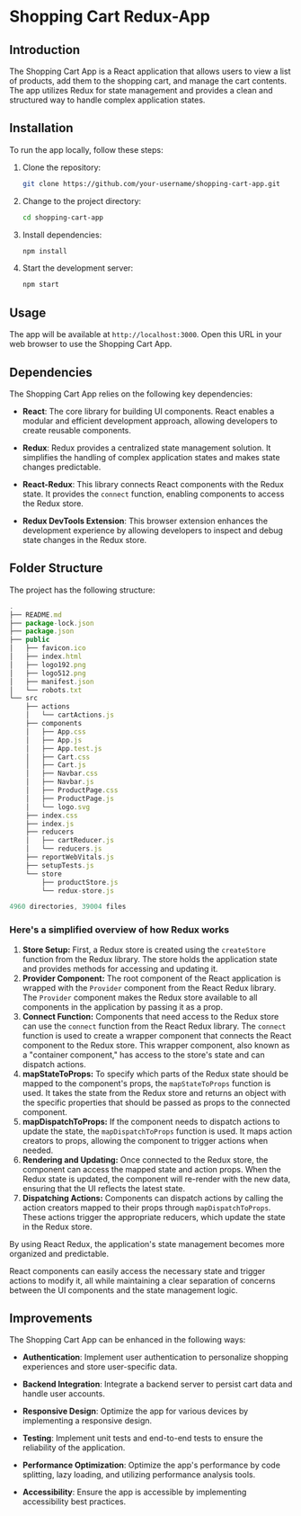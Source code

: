 # Shopping Cart Redux-App

## Introduction

The Shopping Cart App is a React application that allows users to view a list of products, add them to the shopping cart, and manage the cart contents. The app utilizes Redux for state management and provides a clean and structured way to handle complex application states.

## Installation

To run the app locally, follow these steps:

1. Clone the repository:

   ```bash
   git clone https://github.com/your-username/shopping-cart-app.git
   ```

2. Change to the project directory:

   ```bash
   cd shopping-cart-app
   ```

3. Install dependencies:

   ```bash
   npm install
   ```

4. Start the development server:

   ```bash
   npm start
   ```

## Usage

The app will be available at `http://localhost:3000`. Open this URL in your web browser to use the Shopping Cart App.

## Dependencies

The Shopping Cart App relies on the following key dependencies:

- **React**: The core library for building UI components. React enables a modular and efficient development approach, allowing developers to create reusable components.

- **Redux**: Redux provides a centralized state management solution. It simplifies the handling of complex application states and makes state changes predictable.

- **React-Redux**: This library connects React components with the Redux state. It provides the `connect` function, enabling components to access the Redux store.

- **Redux DevTools Extension**: This browser extension enhances the development experience by allowing developers to inspect and debug state changes in the Redux store.

## Folder Structure

The project has the following structure:
```javascript
.
├── README.md
├── package-lock.json
├── package.json
├── public
│   ├── favicon.ico
│   ├── index.html
│   ├── logo192.png
│   ├── logo512.png
│   ├── manifest.json
│   └── robots.txt
└── src
    ├── actions
    │   └── cartActions.js
    ├── components
    │   ├── App.css
    │   ├── App.js
    │   ├── App.test.js
    │   ├── Cart.css
    │   ├── Cart.js
    │   ├── Navbar.css
    │   ├── Navbar.js
    │   ├── ProductPage.css
    │   ├── ProductPage.js
    │   └── logo.svg
    ├── index.css
    ├── index.js
    ├── reducers
    │   ├── cartReducer.js
    │   └── reducers.js
    ├── reportWebVitals.js
    ├── setupTests.js
    └── store
        ├── productStore.js
        └── redux-store.js

4960 directories, 39004 files
```

### Here's a simplified overview of how Redux works

1. **Store Setup:** First, a Redux store is created using the `createStore` function from the Redux library. The store holds the application state and provides methods for accessing and updating it.
2. **Provider Component:** The root component of the React application is wrapped with the `Provider` component from the React Redux library. The `Provider` component makes the Redux store available to all components in the application by passing it as a prop.
3. **Connect Function:** Components that need access to the Redux store can use the `connect` function from the React Redux library. The `connect` function is used to create a wrapper component that connects the React component to the Redux store. This wrapper component, also known as a "container component," has access to the store's state and can dispatch actions.
4. **mapStateToProps:** To specify which parts of the Redux state should be mapped to the component's props, the `mapStateToProps` function is used. It takes the state from the Redux store and returns an object with the specific properties that should be passed as props to the connected component.
5. **mapDispatchToProps:** If the component needs to dispatch actions to update the state, the `mapDispatchToProps` function is used. It maps action creators to props, allowing the component to trigger actions when needed.
6. **Rendering and Updating:** Once connected to the Redux store, the component can access the mapped state and action props. When the Redux state is updated, the component will re-render with the new data, ensuring that the UI reflects the latest state.
7. **Dispatching Actions:** Components can dispatch actions by calling the action creators mapped to their props through `mapDispatchToProps`. These actions trigger the appropriate reducers, which update the state in the Redux store.

By using React Redux, the application's state management becomes more organized and predictable. 

React components can easily access the necessary state and trigger actions to modify it, all while maintaining a clear separation of concerns between the UI components and the state management logic.

## Improvements

The Shopping Cart App can be enhanced in the following ways:

- **Authentication**: Implement user authentication to personalize shopping experiences and store user-specific data.

- **Backend Integration**: Integrate a backend server to persist cart data and handle user accounts.

- **Responsive Design**: Optimize the app for various devices by implementing a responsive design.

- **Testing**: Implement unit tests and end-to-end tests to ensure the reliability of the application.

- **Performance Optimization**: Optimize the app's performance by code splitting, lazy loading, and utilizing performance analysis tools.

- **Accessibility**: Ensure the app is accessible by implementing accessibility best practices.


